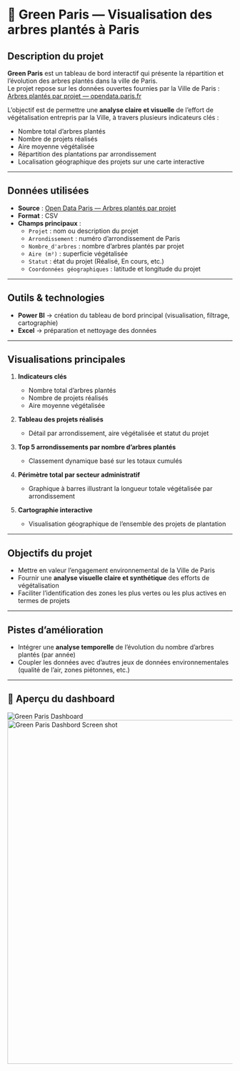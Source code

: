 # 🌳 Green Paris — Visualisation des arbres plantés à Paris

## Description du projet  
**Green Paris** est un tableau de bord interactif qui présente la répartition et l’évolution des arbres plantés dans la ville de Paris.  
Le projet repose sur les données ouvertes fournies par la Ville de Paris :  
[Arbres plantés par projet — opendata.paris.fr](https://opendata.paris.fr/explore/dataset/arbres-plantes-par-projet/information/?dataChart=eyJxdWVyaWVzIjpbeyJjaGFydHMiOlt7InR5cGUiOiJhcmVhIiwiZnVuYyI6IlNVTSIsInlBeGlzIjoiaW5kX2FyYl9wbGFudCIsInNjaWVudGlmaWNEaXNwbGF5Ijp0cnVlLCJjb2xvciI6IiM1RDlGQTMifV0sInhBeGlzIjoiZGF0ZV9maW5fdCIsIm1heHBvaW50cyI6IiIsInRpbWVzY2FsZSI6InllYXIiLCJzb3J0IjoiIiwiY29uZmlnIjp7ImRhdGFzZXQiOiJhcmJyZXMtcGxhbnRlcy1wYXItcHJvamV0Iiwib3B0aW9ucyI6e319fV0sImRpc3BsYXlMZWdlbmQiOnRydWUsImFsaWduTW9udGgiOnRydWV9)

L’objectif est de permettre une **analyse claire et visuelle** de l’effort de végétalisation entrepris par la Ville, à travers plusieurs indicateurs clés :  
- Nombre total d’arbres plantés  
- Nombre de projets réalisés
- Aire moyenne végétalisée 
- Répartition des plantations par arrondissement
- Localisation géographique des projets sur une carte interactive

---

## Données utilisées  
- **Source** : [Open Data Paris — Arbres plantés par projet](https://opendata.paris.fr/explore/dataset/arbres-plantes-par-projet/information)  
- **Format** : CSV  
- **Champs principaux** :
  - `Projet` : nom ou description du projet  
  - `Arrondissement` : numéro d’arrondissement de Paris  
  - `Nombre_d'arbres` : nombre d’arbres plantés par projet  
  - `Aire (m²)` : superficie végétalisée  
  - `Statut` : état du projet (Réalisé, En cours, etc.)  
  - `Coordonnées géographiques` : latitude et longitude du projet  

---

## Outils & technologies  
- **Power BI** → création du tableau de bord principal (visualisation, filtrage, cartographie)  
- **Excel** → préparation et nettoyage des données  
---

## Visualisations principales  
1. **Indicateurs clés**  
   - Nombre total d’arbres plantés  
   - Nombre de projets réalisés  
   - Aire moyenne végétalisée  

2. **Tableau des projets réalisés**  
   - Détail par arrondissement, aire végétalisée et statut du projet

3. **Top 5 arrondissements par nombre d’arbres plantés**  
   - Classement dynamique basé sur les totaux cumulés  

4. **Périmètre total par secteur administratif**  
   - Graphique à barres illustrant la longueur totale végétalisée par arrondissement  

5. **Cartographie interactive**  
   - Visualisation géographique de l’ensemble des projets de plantation  

---

## Objectifs du projet  
- Mettre en valeur l’engagement environnemental de la Ville de Paris 
- Fournir une **analyse visuelle claire et synthétique** des efforts de végétalisation  
- Faciliter l’identification des zones les plus vertes ou les plus actives en termes de projets  

---

## Pistes d’amélioration  
- Intégrer une **analyse temporelle** de l’évolution du nombre d’arbres plantés (par année)  
- Coupler les données avec d’autres jeux de données environnementales (qualité de l’air, zones piétonnes, etc.)  

---

## 📸 Aperçu du dashboard  
![Green Paris Dashboard](./ada25484-0cbe-473c-9ab5-c1d512509666.png)
<img width="1365" height="770" alt="Green Paris Dashbord Screen shot" src="https://github.com/user-attachments/assets/330950ed-33e3-4272-a28d-6220ed12b63a" />

 
